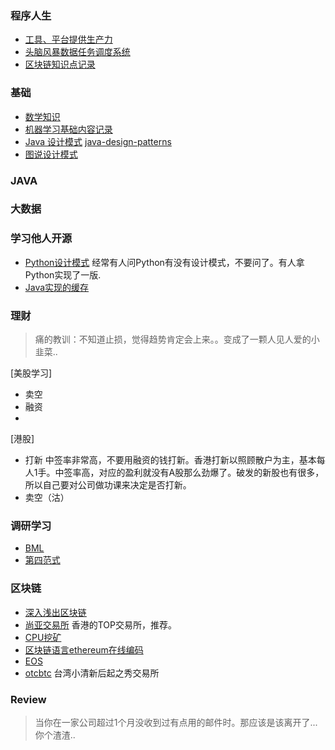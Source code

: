 ### 程序人生
- [工具、平台提供生产力](https://github.com/smallbaby/smallbaby.github.io/issues/2)
- [头脑风暴数据任务调度系统](https://github.com/smallbaby/smallbaby.github.io/issues/1)
- [区块链知识点记录](https://github.com/smallbaby/smallbaby.github.io/issues/3)

### 基础
- [数学知识](https://github.com/smallbaby/python-check-challenge/issues/7)
- [机器学习基础内容记录](https://github.com/smallbaby/python-check-challenge/issues/6)
- [Java 设计模式](http://www.oodesign.com) [java-design-patterns](http://java-design-patterns.com)
- [图说设计模式](http://design-patterns.readthedocs.io/zh_CN/latest/index.html)


### JAVA

### 大数据

### 学习他人开源
- [Python设计模式](https://github.com/smallbaby/python-patterns) 经常有人问Python有没有设计模式，不要问了。有人拿Python实现了一版.
- [Java实现的缓存](https://github.com/iyangyuan/cache4j)

### 理财
>痛的教训：不知道止损，觉得趋势肯定会上来。。变成了一颗人见人爱的小韭菜..

[美股学习]
- 卖空
- 融资
- 
[港股]
- 打新 中签率非常高，不要用融资的钱打新。香港打新以照顾散户为主，基本每人1手。中签率高，对应的盈利就没有A股那么劲爆了。破发的新股也有很多，所以自己要对公司做功课来决定是否打新。
- 卖空（沽）
### 调研学习
- [BML](https://cloud.baidu.com/product/bml.html)
- [第四范式](https://prophet.4paradigm.com/#/prophets)

### 区块链
- [深入浅出区块链](https://learnblockchain.cn)
- [尚亚交易所](https://www.syex.io/#/index) 香港的TOP交易所，推荐。
- [CPU挖矿](http://jiavan.com/2017/09/10/cpu-miner-ltc/)
- [区块链语言ethereum在线编码](https://ethereum.github.io/browser-solidity/#optimize=false&version=soljson-v0.4.21+commit.dfe3193c.js)
- [EOS](https://twitter.com/EOS_io)
- [otcbtc](https://otcbtc.com/) 台湾小清新后起之秀交易所
### Review



> 当你在一家公司超过1个月没收到过有点用的邮件时。那应该是该离开了...你个渣渣..
